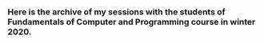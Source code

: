 ###  Here is the archive of my sessions with the students of Fundamentals of Computer and Programming course in winter 2020.
